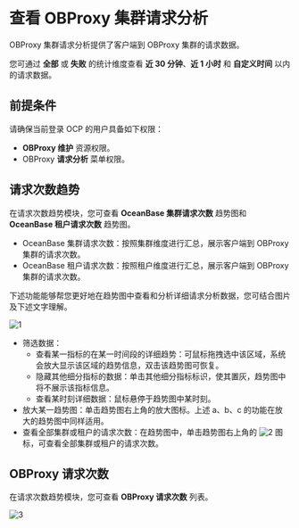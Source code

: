 # 查看 OBProxy 集群请求分析

OBProxy 集群请求分析提供了客户端到 OBProxy 集群的请求数据。

您可通过 **全部** 或 **失败** 的统计维度查看 **近 30 分钟**、**近 1 小时** 和 **自定义时间** 以内的请求数据。

## 前提条件

请确保当前登录 OCP 的用户具备如下权限：

* **OBProxy 维护** 资源权限。
* OBProxy **请求分析** 菜单权限。

## 请求次数趋势

在请求次数趋势模块，您可查看 **OceanBase 集群请求次数** 趋势图和 **OceanBase 租户请求次数** 趋势图。

* OceanBase 集群请求次数：按照集群维度进行汇总，展示客户端到 OBProxy 集群的请求次数。
* OceanBase 租户请求次数：按照租户维度进行汇总，展示客户端到 OBProxy 集群的请求次数。

下述功能能够帮您更好地在趋势图中查看和分析详细请求分析数据，您可结合图片及下述文字理解。

![1](https://obbusiness-private.oss-cn-shanghai.aliyuncs.com/doc/img/ocp/401/%E8%AF%B7%E6%B1%82%E6%AC%A1%E6%95%B0%E8%B6%8B%E5%8A%BF1.png)

* 筛选数据：
  * 查看某一指标的在某一时间段的详细趋势：可鼠标拖拽选中该区域，系统会放大显示该区域的趋势信息，双击该趋势图可恢复。
  * 隐藏其他细分指标的数据：单击其他细分指标标识，使其置灰，趋势图中将不展示该指标信息。
  * 查看某时刻详细数据：鼠标悬停于趋势图中某时刻。
* 放大某一趋势图：单击趋势图右上角的放大图标。上述 a、b、c 的功能在放大的趋势图中同样适用。
* 查看全部集群或租户的请求次数：在趋势图中，单击趋势图右上角的 ![2](https://obbusiness-private.oss-cn-shanghai.aliyuncs.com/doc/img/ocp/401/%E5%9B%BE%E6%A0%871.png) 图标，可查看全部集群或租户的请求次数。

## OBProxy 请求次数

在请求次数趋势模块，您可查看 **OBProxy 请求次数** 列表。

![3](https://obbusiness-private.oss-cn-shanghai.aliyuncs.com/doc/img/ocp/401/OBProxy%E8%AF%B7%E6%B1%82%E6%AC%A1%E6%95%B01.png)